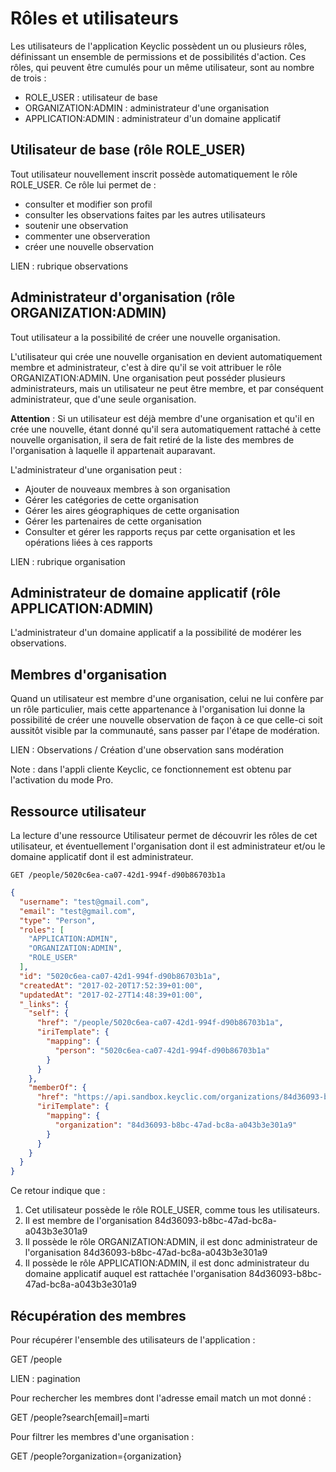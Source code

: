 # Rôles et utilisateurs

Les utilisateurs de l'application Keyclic possèdent un ou plusieurs rôles, définissant un ensemble de permissions et de possibilités d'action. Ces rôles, qui peuvent être cumulés pour un même utilisateur, sont au nombre de trois :

- ROLE_USER : utilisateur de base
- ORGANIZATION:ADMIN : administrateur d'une organisation
- APPLICATION:ADMIN : administrateur d'un domaine applicatif

## Utilisateur de base (rôle ROLE_USER)

Tout utilisateur nouvellement inscrit possède automatiquement le rôle ROLE_USER. Ce rôle lui permet de :
- consulter et modifier son profil
- consulter les observations faites par les autres utilisateurs
- soutenir une observation
- commenter une observeration
- créer une nouvelle observation

LIEN : rubrique observations

## Administrateur d'organisation (rôle ORGANIZATION:ADMIN)

Tout utilisateur a la possibilité de créer une nouvelle organisation.

L'utilisateur qui crée une nouvelle organisation en devient automatiquement membre et administrateur, c'est à dire qu'il se voit attribuer le rôle ORGANIZATION:ADMIN. Une organisation peut posséder plusieurs administrateurs, mais un utilisateur ne peut être membre, et par conséquent administrateur, que d'une seule organisation.

**Attention** : Si un utilisateur est déjà membre d'une organisation et qu'il en crée une nouvelle, étant donné qu'il sera automatiquement rattaché à cette nouvelle organisation, il sera de fait retiré de la liste des membres de l'organisation à laquelle il appartenait auparavant.

L'administrateur d'une organisation peut :
- Ajouter de nouveaux membres à son organisation
- Gérer les catégories de cette organisation
- Gérer les aires géographiques de cette organisation
- Gérer les partenaires de cette organisation
- Consulter et gérer les rapports reçus par cette organisation et les opérations liées à ces rapports

LIEN : rubrique organisation

## Administrateur de domaine applicatif (rôle APPLICATION:ADMIN)

L'administrateur d'un domaine applicatif a la possibilité de modérer les observations.

## Membres d'organisation

Quand un utilisateur est membre d'une organisation, celui ne lui confère par un rôle particulier, mais cette appartenance à l'organisation lui donne la possibilité de créer une nouvelle observation de façon à ce que celle-ci soit aussitôt visible par la communauté, sans passer par l'étape de modération.

LIEN : Observations / Création d'une observation sans modération

Note : dans l'appli cliente Keyclic, ce fonctionnement est obtenu par l'activation du mode Pro.

## Ressource utilisateur

La lecture d'une ressource Utilisateur permet de découvrir les rôles de cet utilisateur, et éventuellement l'organisation dont il est administrateur et/ou le domaine applicatif dont il est administrateur.

```
GET /people/5020c6ea-ca07-42d1-994f-d90b86703b1a
```

```json
{
  "username": "test@gmail.com",
  "email": "test@gmail.com",
  "type": "Person",
  "roles": [
    "APPLICATION:ADMIN",
    "ORGANIZATION:ADMIN",
    "ROLE_USER"
  ],
  "id": "5020c6ea-ca07-42d1-994f-d90b86703b1a",
  "createdAt": "2017-02-20T17:52:39+01:00",
  "updatedAt": "2017-02-27T14:48:39+01:00",
  "_links": {
    "self": {
      "href": "/people/5020c6ea-ca07-42d1-994f-d90b86703b1a",
      "iriTemplate": {
        "mapping": {
          "person": "5020c6ea-ca07-42d1-994f-d90b86703b1a"
        }
      }
    },
    "memberOf": {
      "href": "https://api.sandbox.keyclic.com/organizations/84d36093-b8bc-47ad-bc8a-a043b3e301a9",
      "iriTemplate": {
        "mapping": {
          "organization": "84d36093-b8bc-47ad-bc8a-a043b3e301a9"
        }
      }
    }
  }
}
```

Ce retour indique que :

1. Cet utilisateur possède le rôle ROLE_USER, comme tous les utilisateurs.
2. Il est membre de l'organisation 84d36093-b8bc-47ad-bc8a-a043b3e301a9
3. Il possède le rôle ORGANIZATION:ADMIN, il est donc administrateur de l'organisation 84d36093-b8bc-47ad-bc8a-a043b3e301a9
4. Il possède le rôle APPLICATION:ADMIN, il est donc administrateur du domaine applicatif auquel est rattachée l'organisation 84d36093-b8bc-47ad-bc8a-a043b3e301a9

## Récupération des membres

Pour récupérer l'ensemble des utilisateurs de l'application :

GET /people

LIEN : pagination

Pour rechercher les membres dont l'adresse email match un mot donné :

GET /people?search[email]=marti

Pour filtrer les membres d'une organisation :

GET /people?organization={organization}


















